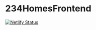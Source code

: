 # 234HomesFrontend

[![Netlify Status](https://api.netlify.com/api/v1/badges/d5257905-9a05-4d3b-b31d-b2e6fd954789/deploy-status)](https://app.netlify.com/sites/epic-euler-954183/deploys)
